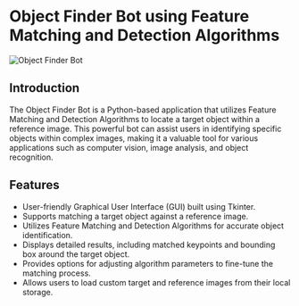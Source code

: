 # Object Finder Bot using Feature Matching and Detection Algorithms

![Object Finder Bot](images/object_detection_bot.jpg)

## Introduction

The Object Finder Bot is a Python-based application that utilizes Feature Matching and Detection Algorithms to locate a target object within a reference image. This powerful bot can assist users in identifying specific objects within complex images, making it a valuable tool for various applications such as computer vision, image analysis, and object recognition.

## Features

- User-friendly Graphical User Interface (GUI) built using Tkinter.
- Supports matching a target object against a reference image.
- Utilizes Feature Matching and Detection Algorithms for accurate object identification.
- Displays detailed results, including matched keypoints and bounding box around the target object.
- Provides options for adjusting algorithm parameters to fine-tune the matching process.
- Allows users to load custom target and reference images from their local storage.
